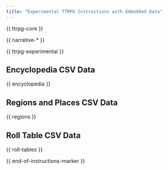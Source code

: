 ```yaml
---
title: "Experimental TTRPG Instructions with Embedded Data"
---
```


{{ ttrpg-core }}

{{ narrative-* }}

{{ ttrpg-experimental }}

## Encyclopedia CSV Data

{{ encyclopedia }}

## Regions and Places CSV Data

{{ regions }}

## Roll Table CSV Data

{{ roll-tables }}

{{ end-of-instructions-marker }}
